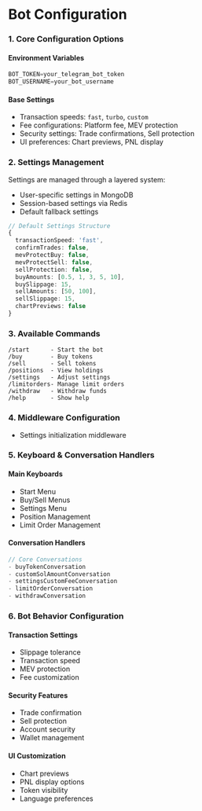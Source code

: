 # Bot Configuration

### 1. Core Configuration Options

#### Environment Variables

```typescript
BOT_TOKEN=your_telegram_bot_token
BOT_USERNAME=your_bot_username
```

#### Base Settings

* Transaction speeds: `fast`, `turbo`, `custom`
* Fee configurations: Platform fee, MEV protection
* Security settings: Trade confirmations, Sell protection
* UI preferences: Chart previews, PNL display

### 2. Settings Management

Settings are managed through a layered system:

* User-specific settings in MongoDB
* Session-based settings via Redis
* Default fallback settings

```typescript
// Default Settings Structure
{
  transactionSpeed: 'fast',
  confirmTrades: false,
  mevProtectBuy: false,
  mevProtectSell: false,
  sellProtection: false,
  buyAmounts: [0.5, 1, 3, 5, 10],
  buySlippage: 15,
  sellAmounts: [50, 100],
  sellSlippage: 15,
  chartPreviews: false
}
```

### 3. Available Commands

```
/start      - Start the bot
/buy        - Buy tokens
/sell       - Sell tokens
/positions  - View holdings
/settings   - Adjust settings
/limitorders- Manage limit orders
/withdraw   - Withdraw funds
/help       - Show help
```

### 4. Middleware Configuration

* Settings initialization middleware

### 5. Keyboard & Conversation Handlers

#### Main Keyboards

* Start Menu
* Buy/Sell Menus
* Settings Menu
* Position Management
* Limit Order Management

#### Conversation Handlers

```typescript
// Core Conversations
- buyTokenConversation
- customSolAmountConversation
- settingsCustomFeeConversation
- limitOrderConversation
- withdrawConversation
```

### 6. Bot Behavior Configuration

#### Transaction Settings

* Slippage tolerance
* Transaction speed
* MEV protection
* Fee customization

#### Security Features

* Trade confirmation
* Sell protection
* Account security
* Wallet management

#### UI Customization

* Chart previews
* PNL display options
* Token visibility
* Language preferences
